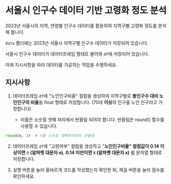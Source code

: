 # 서울시 인구수 데이터 기반 고령화 정도 분석
2023년 서울시의 지역, 연령별 인구수 데이터를 활용하여 지역구별 고령화 정도를 분석해 봅니다.

`data` 폴더에는 2023년 서울시 지역구별 인구수 데이터가 저장되어 있습니다.

서울시 인구수 데이터가 데이터프레임 형태로 불려와 `df`에 저장되어 있습니다.

아래 지시사항을 따라 데이터를 가공하는 작업을 수행하세요.

## 지시사항
1. 데이터프레임 `df`에 "노인인구비율" 컬럼을 생성하여 지역구별로 **총인구수 대비 노인인구의 비율**을 float 형태로 저장합니다. (70대 **이상**의 인구를 노인 인구라고 가정합니다)

    - 비율은 소숫점 셋째 자리에서 반올림 되어야 합니다. 반올림은 round() 함수를 사용할 수 있습니다.

```python
round(n, 3)  # n을 소수점 넷째자리에서 반올림
```

2. 데이터프레임 `df`에 "고령여부" 컬럼을 생성하고 "**노인인구비율" 컬럼값이 0.14 이상이면** `O` **(알파벳 대문자 o)**, **0.14 미만이면 `X` (알파벳 대문자 x)** 를 문자열 형태로 저장합니다.

3. 실행 버튼을 눌러 올바르게 코드를 작성했는지 확인한 뒤, 제출 버튼을 눌러 점수를 확인하세요.